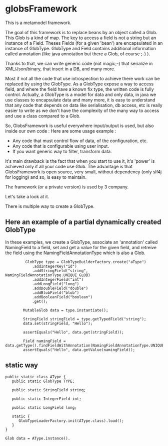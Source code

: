 # globsFramework
This is a metamodel framework.

The goal of this framework is to replace beans by an object called a Glob. This Glob is a kind of map. The key to access a field 
is not a string but an instance of a Field. Theses Fields (for a given 'bean') are encapsulated in an instance of GlobType. GlobType and Field 
contains additional information called annotation (like java annotation but there a Glob, of course ;-) ).

Thanks to that, we can write generic code (not magic;-) that serialize in XML/Json/binary,
that insert in a DB, and many more.

Most if not all the code that use introspection to achieve there work can be replaced by using the GlobType. As a GlobType 
expose a way to access field, and where the field have a known fix type, the written code is fully control.
Actually, a GlobType is a model for data and only data, in java we use classes to encapsulate data and many more, it is easy to understand that
any code that depends on data like serialisation, db access, etc is really easier to write as we don't have the complexity 
of the many way to access and use a class compared to a Glob.

So, GlobsFramework is useful everywhere input/output is used, but also inside our own code :
Here are some usage example :
* Any code that must control flow of data, of the configuration, etc.
* Any code that is configurable using user input.
* If you want generic way to filter, transform data.

It's main drawback is the fact that when you start to use it, it's 'power' is achieved only if all your code use Glob.
The advantage is that GlobsFramework is open source, very small, without dependency (only slf4j for logging) and so, is easy to maintain.

The framework (or a private version) is used by 3 company.

Let's take a look at it.

There is multiple way to create a GlobType.

## Here an example of a partial dynamically created GlobType 
In these examples, we create a GlobType, associate an 'annotation' called NamingField to a field, set and get a value for the given field,
and retreive the field using the NamingFieldAnnotationType which is also a Glob.

```
         GlobType type = GlobTypeBuilderFactory.create("aType")
            .addIntegerKey("id")
            .addStringField("string", NamingFieldAnnotationType.UNIQUE_GLOB)
            .addIntegerField("int")
            .addLongField("long")
            .addDoubleField("double")
            .addBlobField("blob")
            .addBooleanField("boolean")
            .get();

        MutableGlob data = type.instantiate();

        StringField stringField = type.getTypedField("string");
        data.set(stringField, "Hello");

        assertEquals("Hello", data.get(stringField));

        Field namingField = data.getType().findFieldWithAnnotation(NamingFieldAnnotationType.UNIQUE_KEY);
        assertEquals("Hello", data.getValue(namingField));
```

## static way
```
public static class AType {
   public static GlobType TYPE;
   
   public static StringField string;
   
   public static IntegerField int;
   
   public static LongField long;
   
   static {
      GlobTypeLoaderFactory.init(AType.class).load();
   }
}

Glob data = AType.instance().

```